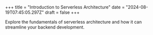 +++
title = "Introduction to Serverless Architecture"
date = "2024-08-19T07:45:05.297Z"
draft = false
+++

  Explore the fundamentals of serverless architecture and how it can streamline your backend development.
        
